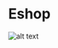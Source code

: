 # Eshop

![alt text](https://mykaleidoscope.ru/x/uploads/posts/2022-09/1663139119_4-mykaleidoscope-ru-p-zloi-shrek-krasivo-6.jpg)
